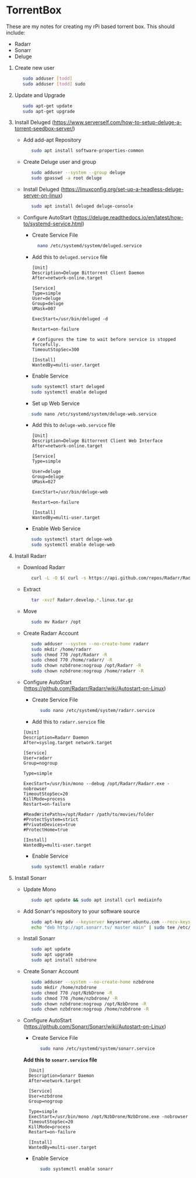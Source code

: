 # TorrentBox
These are my notes for creating my rPi based torrent box. This should include:
* Radarr
* Sonarr
* Deluge

1. Create new user
   ```bash
      sudo adduser [todd]
      sudo adduser [todd] sudo
   ```
2. Update and Upgrade
   ```bash
      sudo apt-get update
      sudo apt-get upgrade
   ```
   
5. Install Deluged (https://www.serverself.com/how-to-setup-deluge-a-torrent-seedbox-server/)
   - Add add-apt Repository
      ```bash 
         sudo apt install software-properties-common
      ```
   - Create Deluge user and group
      ```bash 
         sudo adduser --system --group deluge
         sudo gpasswd -a root deluge
      ```
    - Install Deluged (https://linuxconfig.org/set-up-a-headless-deluge-server-on-linux)
      ```bash
         sudo apt install deluged deluge-console
      ```
    
    - Configure AutoStart (https://deluge.readthedocs.io/en/latest/how-to/systemd-service.html)
      - Create Service File        
        ```bash
          nano /etc/systemd/system/deluged.service
        ```

      - Add this to `deluged.service` file

        ```
        [Unit]
        Description=Deluge Bittorrent Client Daemon
        After=network-online.target

        [Service]
        Type=simple
        User=deluge
        Group=deluge
        UMask=007

        ExecStart=/usr/bin/deluged -d

        Restart=on-failure

        # Configures the time to wait before service is stopped forcefully.
        TimeoutStopSec=300

        [Install]
        WantedBy=multi-user.target
        ```
      - Enable Service
       ```bash
          sudo systemctl start deluged
          sudo systemctl enable deluged
       ```
       
      - Set up Web Service
      ```bash 
         sudo nano /etc/systemd/system/deluge-web.service
      ```
      - Add this to `deluge-web.service` file

        ```
        [Unit]
        Description=Deluge Bittorrent Client Web Interface
        After=network-online.target

        [Service]
        Type=simple

        User=deluge
        Group=deluge
        UMask=027

        ExecStart=/usr/bin/deluge-web

        Restart=on-failure

        [Install]
        WantedBy=multi-user.target
        ```      
      - Enable Web Service
      ```bash 
         sudo systemctl start deluge-web
         sudo systemctl enable deluge-web
      ```
      
3. Install Radarr
   - Download Radarr
      ```bash
         curl -L -O $( curl -s https://api.github.com/repos/Radarr/Radarr/releases | grep linux.tar.gz | grep browser_download_url | head -1 | cut -d \" -f 4 )
      ```
   - Extract
     ```bash
        tar -xvzf Radarr.develop.*.linux.tar.gz
     ```
   - Move
     ```bash
        sudo mv Radarr /opt
     ```
   - Create Radarr Account
     ```bash
        sudo adduser --system --no-create-home radarr
        sudo mkdir /home/radarr
        sudo chmod 770 /opt/Radarr -R
        sudo chmod 770 /home/radarr/ -R
        sudo chown nzbdrone:nogroup /opt/Radarr -R
        sudo chown nzbdrone:nogroup /home/radarr -R        
      ```
    - Configure AutoStart (https://github.com/Radarr/Radarr/wiki/Autostart-on-Linux)
      - Create Service File        
        ```bash
           sudo nano /etc/systemd/system/radarr.service
        ```

      - Add this to `radarr.service` file

      ```
      [Unit]
      Description=Radarr Daemon
      After=syslog.target network.target
      
      [Service]      
      User=radarr
      Group=nogroup

      Type=simple

      ExecStart=/usr/bin/mono --debug /opt/Radarr/Radarr.exe -nobrowser
      TimeoutStopSec=20
      KillMode=process
      Restart=on-failure

      #ReadWritePaths=/opt/Radarr /path/to/movies/folder
      #ProtectSystem=strict
      #PrivateDevices=true
      #ProtectHome=true

      [Install]
      WantedBy=multi-user.target      
      ```
      - Enable Service
       ```bash
          sudo systemctl enable radarr
       ```      
3. Install Sonarr
   - Update Mono
     ```bash
        sudo apt update && sudo apt install curl mediainfo
     ```
   - Add Sonarr's repository to your software source
     ```bash
        sudo apt-key adv --keyserver keyserver.ubuntu.com --recv-keys 0xA236C58F409091A18ACA53CBEBFF6B99D9B78493
        echo "deb http://apt.sonarr.tv/ master main" | sudo tee /etc/apt/sources.list.d/sonarr.list
     ```
   - Install Sonarr
      ```bash
         sudo apt update
         sudo apt upgrade
         sudo apt install nzbdrone 
      ```
   - Create Sonarr Account
     ```bash
        sudo adduser --system --no-create-home nzbdrone
        sudo mkdir /home/nzbdrone
        sudo chmod 770 /opt/NzbDrone -R
        sudo chmod 770 /home/nzbdrone/ -R
        sudo chown nzbdrone:nogroup /opt/NzbDrone -R
        sudo chown nzbdrone:nogroup /home/nzbdrone -R
     ```     
   - Configure AutoStart (https://github.com/Sonarr/Sonarr/wiki/Autostart-on-Linux)
      - Create Service File        
        ```bash
           sudo nano /etc/systemd/system/sonarr.service
        ```

      **Add this to `sonarr.service` file**

      ```
        [Unit]
        Description=Sonarr Daemon
        After=network.target

        [Service]
        User=nzbdrone
        Group=nogroup

        Type=simple
        ExecStart=/usr/bin/mono /opt/NzbDrone/NzbDrone.exe -nobrowser
        TimeoutStopSec=20
        KillMode=process
        Restart=on-failure

        [Install]
        WantedBy=multi-user.target
      ```
     - Enable Service
       ```bash
          sudo systemctl enable sonarr
       ```

    
